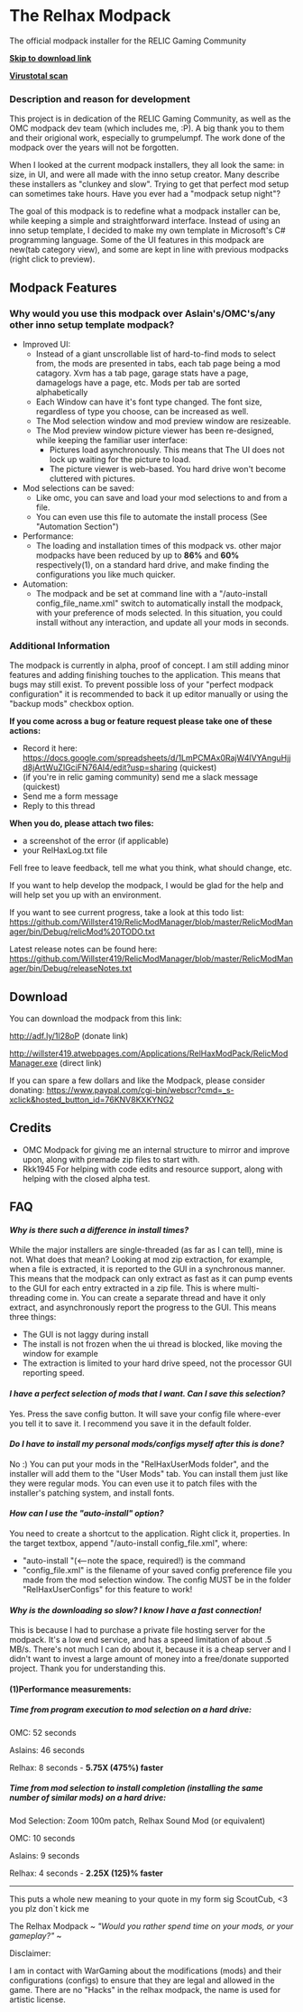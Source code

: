 # The Relhax Modpack
The official modpack installer for the RELIC Gaming Community

**[Skip to download link](https://github.com/Willster419/RelicModManager#download)**

**[Virustotal scan](https://www.virustotal.com/en/file/15c959ac79c5f3935c792b8bc5e0c72d1974ab5bab4fa0a75d0c3a9860aa206a/analysis/1489435329/)**

### Description and reason for development
  This project is in dedication of the RELIC Gaming Community, as well as the OMC modpack dev team (which includes me, :P). A big thank you to them and their origional work, especially to grumpelumpf. The work done of the modpack over the years will not be forgotten.
  
  When I looked at the current modpack installers, they all look the same: in size, in UI, and were all made with the inno setup creator. Many describe these installers as "clunkey and slow". Trying to get that perfect mod setup can sometimes take hours. Have you ever had a "modpack setup night"?
  
  The goal of this modpack is to redefine what a modpack installer can be, while keeping a simple and straightforward interface. Instead of using an inno setup template, I decided to make my own template in Microsoft's C# programming language. Some of the UI features in this modpack are new(tab category view), and some are kept in line with previous modpacks (right click to preview).
  
## Modpack Features
### Why would you use this modpack over Aslain's/OMC's/any other inno setup template modpack?
- Improved UI:
  - Instead of a giant unscrollable list of hard-to-find mods to select from, the mods are presented in tabs, each tab page being a mod catagory. Xvm has a tab page, garage stats have a page, damagelogs have a page, etc. Mods per tab are sorted alphabetically
  - Each Window can have it's font type changed. The font size, regardless of type you choose, can be increased as well.
  - The Mod selection window and mod preview window are resizeable.
  - The Mod preview window picture viewer has been re-designed, while keeping the familiar user interface:
    - Pictures load asynchronously. This means that The UI does not lock up waiting for the picture to load.
    - The picture viewer is web-based. You hard drive won't become cluttered with pictures.
- Mod selections can be saved:
  - Like omc, you can save and load your mod selections to and from a file.
  - You can even use this file to automate the install process (See "Automation Section")
- Performance:
  - The loading and installation times of this modpack vs. other major modpacks have been reduced by up to **86%** and **60%** respectively(1), on a standard hard drive, and make finding the configurations you like much quicker.
- Automation:
  - The modpack and be set at command line with a "/auto-install config_file_name.xml" switch to automatically install the modpack, with your preference of mods selected. In this situation, you could install without any interaction, and update all your mods in seconds.
  
### Additional Information
The modpack is currently in alpha, proof of concept. I am still adding minor features and adding finishing touches to the application. This means that bugs may still exist. To prevent possible loss of your "perfect modpack configuration" it is recommended to back it up editor manually or using the "backup mods" checkbox option.
  
**If you come across a bug or feature request please take one of these actions:**
- Record it here:
https://docs.google.com/spreadsheets/d/1LmPCMAx0RajW4lVYAnguHjjd8jArtWuZIGciFN76AI4/edit?usp=sharing (quickest)
- (if you're in relic gaming community) send me a slack message (quickest)
- Send me a form message
- Reply to this thread

**When you do, please attach two files:**
- a screenshot of the error (if applicable)
- your RelHaxLog.txt file

Fell free to leave feedback, tell me what you think, what should change, etc.

If you want to help develop the modpack, I would be glad for the help and will help set you up with an environment.

If you want to see current progress, take a look at this todo list:
https://github.com/Willster419/RelicModManager/blob/master/RelicModManager/bin/Debug/relicMod%20TODO.txt

Latest release notes can be found here:
https://github.com/Willster419/RelicModManager/blob/master/RelicModManager/bin/Debug/releaseNotes.txt

## Download
You can download the modpack from this link:

http://adf.ly/1l28oP (donate link)

http://willster419.atwebpages.com/Applications/RelHaxModPack/RelicModManager.exe (direct link)

If you can spare a few dollars and like the Modpack, please consider donating:
https://www.paypal.com/cgi-bin/webscr?cmd=_s-xclick&hosted_button_id=76KNV8KXKYNG2

## Credits
 - OMC Modpack for giving me an internal structure to mirror and improve upon, along with premade zip files to start with.
 - Rkk1945 For helping with code edits and resource support, along with helping with the closed alpha test.

## FAQ

#### *Why is there such a difference in install times?*
 While the major installers are single-threaded (as far as I can tell), mine is not. What does that mean? Looking at mod zip extraction, for example, when a file is extracted, it is reported to the GUI in a synchronous manner. This means that the modpack can only extract as fast as it can pump events to the GUI for each entry extracted in a zip file. This is where multi-threading come in. You can create a separate thread and have it only extract, and asynchronously report the progress to the GUI. This means three things:
  - The GUI is not laggy during install
  - The install is not frozen when the ui thread is blocked, like moving the window for example
  - The extraction is limited to your hard drive speed, not the processor GUI reporting speed.

#### *I have a perfect selection of mods that I want. Can I save this selection?*
  Yes. Press the save config button. It will save your config file where-ever you tell it to save it. I recommend you save it in the default folder.

#### *Do I have to install my personal mods/configs myself after this is done?*
  No :) You can put your mods in the "RelHaxUserMods folder", and the installer will add them to the "User Mods" tab. You can install them just like they were regular mods. You can even use it to patch files with the installer's patching system, and install fonts.

#### *How can I use the "auto-install" option?*
  You need to create a shortcut to the application. Right click it, properties. In the target textbox, append "/auto-install config_file.xml", where:
  - "auto-install "(<--note the space, required!) is the command
  - "config_file.xml" is the filename of your saved config preference file you made from the mod selection window. The config MUST be in the folder "RelHaxUserConfigs" for this feature to work!

#### *Why is the downloading so slow? I know I have a fast connection!*
  This is because I had to purchase a private file hosting server for the modpack. It's a low end service, and has a speed limitation of about .5 MB/s. There's not much I can do about it, because it is a cheap server and I didn't want to invest a large amount of money into a free/donate supported project. Thank you for understanding this.
  
#### (1)Performance measurements:

##### Time from program execution to mod selection on a hard drive:

  OMC: 52 seconds
  
  Aslains: 46 seconds
  
  Relhax: 8 seconds - **5.75X (475%) faster**


##### Time from mod selection to install completion (installing the same number of similar mods) on a hard drive:

Mod Selection: Zoom 100m patch, Relhax Sound Mod (or equivalent)

  OMC: 10 seconds
  
  Aslains: 9 seconds
  
  Relhax: 4 seconds - **2.25X (125)% faster**
  
---
This puts a whole new meaning to your quote in my form sig ScoutCub, <3 you plz don`t kick me

The Relhax Modpack ~ *"Would you rather spend time on your mods, or your gameplay?"* ~

Disclaimer:

I am in contact with WarGaming about the modifications (mods) and their configurations (configs) to ensure that they are legal and allowed in the game. There are no "Hacks" in the relhax modpack, the name is used for artistic license.
